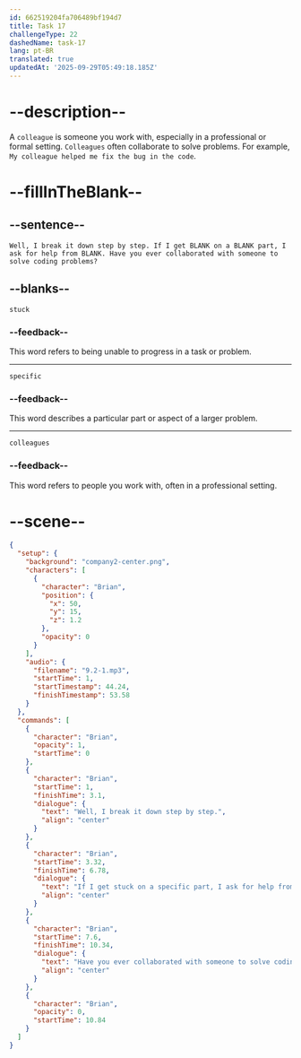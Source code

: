 ```yaml
---
id: 662519204fa706489bf194d7
title: Task 17
challengeType: 22
dashedName: task-17
lang: pt-BR
translated: true
updatedAt: '2025-09-29T05:49:18.185Z'
---
```


<!-- (Audio) Brian: Well, I break it down step by step. If I get stuck on a specific part, I ask for help from colleagues. Have you ever collaborated with someone to solve coding problems? -->

# --description--

A `colleague` is someone you work with, especially in a professional or formal setting. `Colleagues` often collaborate to solve problems. For example, `My colleague helped me fix the bug in the code`.

# --fillInTheBlank--

## --sentence--

`Well, I break it down step by step. If I get BLANK on a BLANK part, I ask for help from BLANK. Have you ever collaborated with someone to solve coding problems?`

## --blanks--

`stuck`

### --feedback--

This word refers to being unable to progress in a task or problem.

---

`specific`

### --feedback--

This word describes a particular part or aspect of a larger problem.

---

`colleagues`

### --feedback--

This word refers to people you work with, often in a professional setting.

# --scene--

```json
{
  "setup": {
    "background": "company2-center.png",
    "characters": [
      {
        "character": "Brian",
        "position": {
          "x": 50,
          "y": 15,
          "z": 1.2
        },
        "opacity": 0
      }
    ],
    "audio": {
      "filename": "9.2-1.mp3",
      "startTime": 1,
      "startTimestamp": 44.24,
      "finishTimestamp": 53.58
    }
  },
  "commands": [
    {
      "character": "Brian",
      "opacity": 1,
      "startTime": 0
    },
    {
      "character": "Brian",
      "startTime": 1,
      "finishTime": 3.1,
      "dialogue": {
        "text": "Well, I break it down step by step.",
        "align": "center"
      }
    },
    {
      "character": "Brian",
      "startTime": 3.32,
      "finishTime": 6.78,
      "dialogue": {
        "text": "If I get stuck on a specific part, I ask for help from colleagues.",
        "align": "center"
      }
    },
    {
      "character": "Brian",
      "startTime": 7.6,
      "finishTime": 10.34,
      "dialogue": {
        "text": "Have you ever collaborated with someone to solve coding problems?",
        "align": "center"
      }
    },
    {
      "character": "Brian",
      "opacity": 0,
      "startTime": 10.84
    }
  ]
}
```
